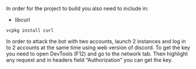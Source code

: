 In order for the project to build you also need to include in:
- libcurl
```
vcpkg install curl
```
In order to attack the bot with two accounts, launch 2 instances and log in to 2 accounts at the same time using web version of discord.
To get the key you need to open DevTools (F12) and go to the network tab. Then highlight any request and in headers field “Authorization” you can get the key.